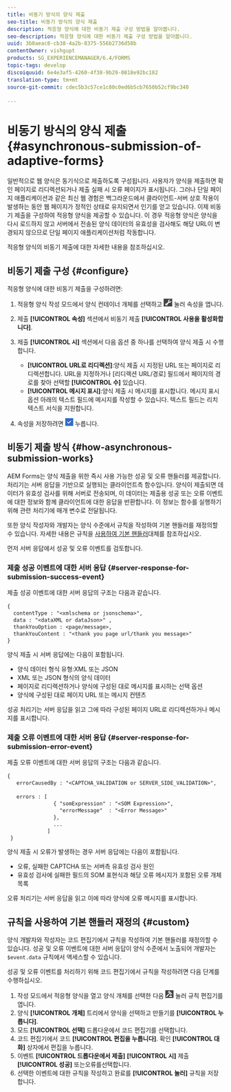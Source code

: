 ```yaml
---
title: 비동기 방식의 양식 제출
seo-title: 비동기 방식의 양식 제출
description: 적응형 양식에 대한 비동기 제출 구성 방법을 알아봅니다.
seo-description: 적응형 양식에 대한 비동기 제출 구성 방법을 알아봅니다.
uuid: 3b8aeac8-cb38-4a2b-8375-556b2736d58b
contentOwner: vishgupt
products: SG_EXPERIENCEMANAGER/6.4/FORMS
topic-tags: develop
discoiquuid: 6e4e3af5-4260-4f38-9b29-0818e92bc182
translation-type: tm+mt
source-git-commit: cdec5b3c57ce1c80c0ed6b5cb7650b52cf9bc340

---
```



# 비동기 방식의 양식 제출 {#asynchronous-submission-of-adaptive-forms}

일반적으로 웹 양식은 동기식으로 제출하도록 구성됩니다. 사용자가 양식을 제출하면 확인 페이지로 리디렉션되거나 제출 실패 시 오류 페이지가 표시됩니다. 그러나 단일 페이지 애플리케이션과 같은 최신 웹 경험은 백그라운드에서 클라이언트-서버 상호 작용이 발생하는 동안 웹 페이지가 정적인 상태로 유지되면서 인기를 얻고 있습니다. 이제 비동기 제출을 구성하여 적응형 양식을 제공할 수 있습니다. 이 경우 적응형 양식은 양식을 다시 로드하지 않고 서버에서 전송된 양식 데이터의 유효성을 검사해도 해당 URL이 변경되지 않으므로 단일 페이지 애플리케이션처럼 작동합니다.

적응형 양식의 비동기 제출에 대한 자세한 내용을 참조하십시오.

## 비동기 제출 구성 {#configure}

적응형 양식에 대한 비동기 제출을 구성하려면:

1. 적응형 양식 작성 모드에서 양식 컨테이너 개체를 선택하고 ![cmppr1을](assets/cmppr1.png) 눌러 속성을 엽니다.
1. 제출 **[!UICONTROL 속성]** 섹션에서 비동기 제출 **[!UICONTROL 사용을 활성화합니다]**.
1. 제출 **[!UICONTROL 시]** 섹션에서 다음 옵션 중 하나를 선택하여 양식 제출 시 수행합니다.

   * **[!UICONTROL URL로 리디렉션]**:양식 제출 시 지정된 URL 또는 페이지로 리디렉션합니다. URL을 지정하거나 [리디렉션 URL/경로] 필드에서 페이지의 경로를 찾아 선택할 **[!UICONTROL 수]** 있습니다.
   * **[!UICONTROL 메시지 표시]**:양식 제출 시 메시지를 표시합니다. 메시지 표시 옵션 아래의 텍스트 필드에 메시지를 작성할 수 있습니다. 텍스트 필드는 리치 텍스트 서식을 지원합니다.

1. 속성을 저장하려면 ![check-button1을](assets/check-button1.png) 누릅니다.

## 비동기 제출 방식 {#how-asynchronous-submission-works}

AEM Forms는 양식 제출을 위한 즉시 사용 가능한 성공 및 오류 핸들러를 제공합니다. 처리기는 서버 응답을 기반으로 실행되는 클라이언트측 함수입니다. 양식이 제출되면 데이터가 유효성 검사를 위해 서버로 전송되며, 이 데이터는 제출용 성공 또는 오류 이벤트에 대한 정보와 함께 클라이언트에 대한 응답을 반환합니다. 이 정보는 함수를 실행하기 위해 관련 처리기에 매개 변수로 전달됩니다.

또한 양식 작성자와 개발자는 양식 수준에서 규칙을 작성하여 기본 핸들러를 재정의할 수 있습니다. 자세한 내용은 규칙을 [사용하여 기본 핸들러](#custom)대체를 참조하십시오.

먼저 서버 응답에서 성공 및 오류 이벤트를 검토합니다.

### 제출 성공 이벤트에 대한 서버 응답 {#server-response-for-submission-success-event}

제출 성공 이벤트에 대한 서버 응답의 구조는 다음과 같습니다.

```
{
  contentType : "<xmlschema or jsonschema>", 
  data : "<dataXML or dataJson>" , 
  thankYouOption : <page/message>, 
  thankYouContent : "<thank you page url/thank you message>"
}
```

양식 제출 시 서버 응답에는 다음이 포함됩니다.

* 양식 데이터 형식 유형:XML 또는 JSON
* XML 또는 JSON 형식의 양식 데이터
* 페이지로 리디렉션하거나 양식에 구성된 대로 메시지를 표시하는 선택 옵션
* 양식에 구성된 대로 페이지 URL 또는 메시지 컨텐츠

성공 처리기는 서버 응답을 읽고 그에 따라 구성된 페이지 URL로 리디렉션하거나 메시지를 표시합니다.

### 제출 오류 이벤트에 대한 서버 응답 {#server-response-for-submission-error-event}

제출 오류 이벤트에 대한 서버 응답의 구조는 다음과 같습니다.

```
{
   errorCausedBy : "<CAPTCHA_VALIDATION or SERVER_SIDE_VALIDATION>",

   errors : [
               { "somExpression" : "<SOM Expression>",
                 "errorMessage"  : "<Error Message>"
               },
               ...
             ]
 }
```

양식 제출 시 오류가 발생하는 경우 서버 응답에는 다음이 포함됩니다.

* 오류, 실패한 CAPTCHA 또는 서버측 유효성 검사 원인
* 유효성 검사에 실패한 필드의 SOM 표현식과 해당 오류 메시지가 포함된 오류 개체 목록

오류 처리기는 서버 응답을 읽고 이에 따라 양식에 오류 메시지를 표시합니다.

## 규칙을 사용하여 기본 핸들러 재정의 {#custom}

양식 개발자와 작성자는 코드 편집기에서 규칙을 작성하여 기본 핸들러를 재정의할 수 있습니다. 성공 및 오류 이벤트에 대한 서버 응답이 양식 수준에서 노출되어 개발자는 `$event.data` 규칙에서 액세스할 수 있습니다.

성공 및 오류 이벤트를 처리하기 위해 코드 편집기에서 규칙을 작성하려면 다음 단계를 수행하십시오.

1. 작성 모드에서 적응형 양식을 열고 양식 개체를 선택한 다음 ![edit-rules1을](assets/edit-rules1.png) 눌러 규칙 편집기를 엽니다.
1. 양식 **[!UICONTROL 개체]** 트리에서 양식을 선택하고 만들기를 **[!UICONTROL 누릅니다]**.
1. 모드 **[!UICONTROL 선택]** 드롭다운에서 코드 편집기를 선택합니다.
1. 코드 편집기에서 코드 **[!UICONTROL 편집을 누릅니다]**. 확인 **[!UICONTROL 대화]** 상자에서 편집을 누릅니다.
1. 이벤트 **[!UICONTROL 드롭다운에서 제출]** **[!UICONTROL 시]** 제출 **[!UICONTROL 성공]** 또는오류를선택합니다.
1. 선택한 이벤트에 대한 규칙을 작성하고 완료를 **[!UICONTROL 눌러]** 규칙을 저장합니다.

